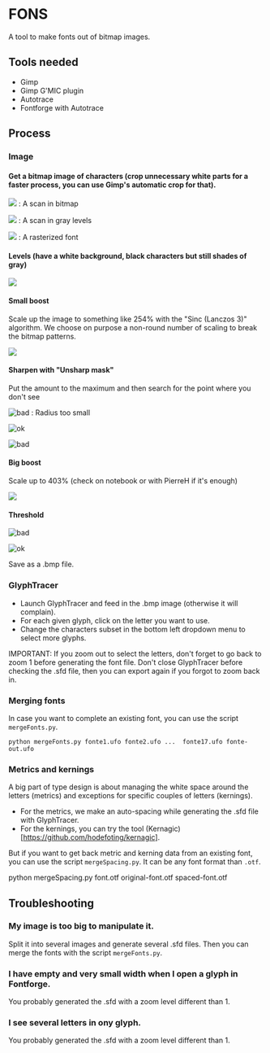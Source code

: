 FONS
====
A tool to make fonts out of bitmap images.

Tools needed
------------
- Gimp
- Gimp G'MIC plugin
- Autotrace
- Fontforge with Autotrace



Process
-------

### Image

#### Get a bitmap image of characters (crop unnecessary white parts for a faster process, you can use Gimp's automatic crop for that).

![](http://osp.kitchen/api/osp.tools.fons/raw/input/scan_bitmap.jpg)
:    A scan in bitmap

![](http://osp.kitchen/api/osp.tools.fons/raw/input/scan_gray_1200dpi.jpg)
:    A scan in gray levels

![](http://osp.kitchen/api/osp.tools.fons/raw/input/rasterized_ospDIN.png)
:    A rasterized font





#### Levels (have a white background, black characters but still shades of gray)

![](http://osp.kitchen/api/osp.tools.fons/raw/documentation/01-bitmap_levels.png)



#### Small boost 

Scale up the image to something like 254% with the "Sinc (Lanczos 3)" algorithm. We choose on purpose a non-round number of scaling to break the bitmap patterns.

![](http://osp.kitchen/api/osp.tools.fons/raw/documentation/02-scale-254percent.png)



#### Sharpen with "Unsharp mask"

Put the amount to the maximum and then search for the point where you don't see 

![bad](http://osp.kitchen/api/osp.tools.fons/raw/documentation/03-sharpen-too_few.png)
:    Radius too small

![ok](http://osp.kitchen/api/osp.tools.fons/raw/documentation/03-sharpen-ok.png)

![bad](http://osp.kitchen/api/osp.tools.fons/raw/documentation/03-sharpen-too_much.png)



#### Big boost

Scale up to 403% (check on notebook or with PierreH if it's enough)

![](http://osp.kitchen/api/osp.tools.fons/raw/documentation/04-big_boost.png)



#### Threshold


![bad](http://osp.kitchen/api/osp.tools.fons/raw/documentation/05-threshold-bad.png)


![ok](http://osp.kitchen/api/osp.tools.fons/raw/documentation/05-threshold-ok.png)


Save as a .bmp file.


### GlyphTracer

- Launch GlyphTracer and feed in the .bmp image (otherwise it will complain).
- For each given glyph, click on the letter you want to use.
- Change the characters subset in the bottom left dropdown menu to select more glyphs.



IMPORTANT: If you zoom out to select the letters, don't forget to go back to zoom 1 before generating the font file. Don't close GlyphTracer before checking the .sfd file, then you can export again if you forgot to zoom back in.


### Merging fonts

In case you want to complete an existing font, you can use the script `mergeFonts.py`.

    python mergeFonts.py fonte1.ufo fonte2.ufo ...  fonte17.ufo fonte-out.ufo


### Metrics and kernings

A big part of type design is about managing the white space around the letters (metrics) and exceptions for specific couples of letters (kernings).

- For the metrics, we make an auto-spacing while generating the .sfd file with GlyphTracer.
- For the kernings, you can try the tool (Kernagic)[https://github.com/hodefoting/kernagic].

But if you want to get back metric and kerning data from an existing font, you can use the script `mergeSpacing.py`. It can be any font format than `.otf`.

   python mergeSpacing.py font.otf original-font.otf spaced-font.otf



Troubleshooting
---------------

### My image is too big to manipulate it.
Split it into several images and generate several .sfd files. Then you can merge the fonts with the script `mergeFonts.py`.


### I have empty and very small width when I open a glyph in Fontforge.
You probably generated the .sfd with a zoom level different than 1.


### I see several letters in ony glyph.
You probably generated the .sfd with a zoom level different than 1.
